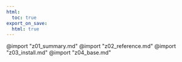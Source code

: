 ```yaml
---
html:
  toc: true
export_on_save:
  html: true
---
```


@import "z01_summary.md"
@import "z02_reference.md"
@import "z03_install.md"
@import "z04_base.md"


















































